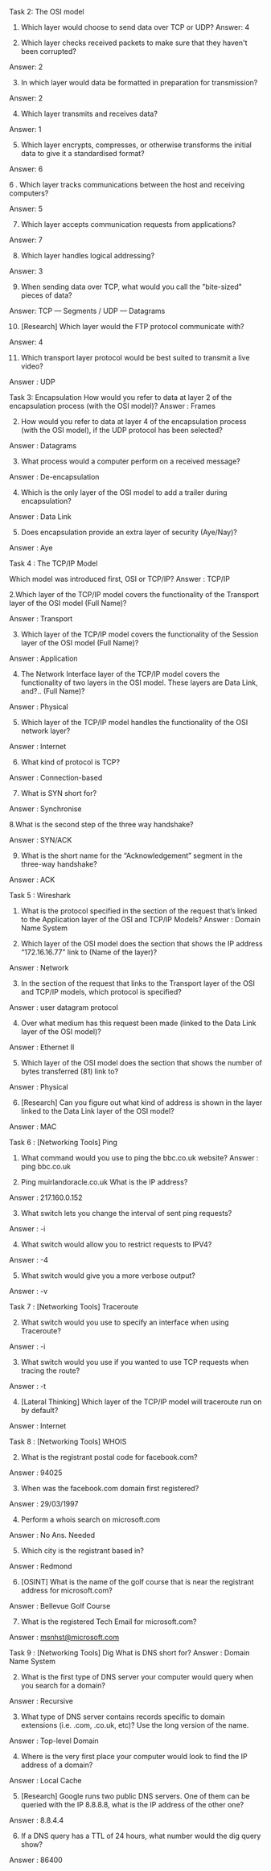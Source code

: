 Task 2: The OSI model
1. Which layer would choose to send data over TCP or UDP?
Answer: 4

2. Which layer checks received packets to make sure that they haven't been corrupted?

Answer: 2

3. In which layer would data be formatted in preparation for transmission?

Answer: 2

4. Which layer transmits and receives data?

Answer: 1

5. Which layer encrypts, compresses, or otherwise transforms the initial data to give it a standardised format?

Answer: 6

6 . Which layer tracks communications between the host and receiving computers?

Answer: 5

7. Which layer accepts communication requests from applications?

Answer: 7

8. Which layer handles logical addressing?

Answer: 3

9. When sending data over TCP, what would you call the "bite-sized" pieces of data?

Answer: TCP — Segments / UDP — Datagrams

10. [Research] Which layer would the FTP protocol communicate with?

Answer: 4

11. Which transport layer protocol would be best suited to transmit a live video?

Answer : UDP


Task 3: Encapsulation
How would you refer to data at layer 2 of the encapsulation process (with the OSI model)?
Answer : Frames

2. How would you refer to data at layer 4 of the encapsulation process (with the OSI model), if the UDP protocol has been selected?

Answer : Datagrams

3. What process would a computer perform on a received message?

Answer : De-encapsulation

4. Which is the only layer of the OSI model to add a trailer during encapsulation?

Answer : Data Link

5. Does encapsulation provide an extra layer of security (Aye/Nay)?

Answer : Aye

Task 4 : The TCP/IP Model

Which model was introduced first, OSI or TCP/IP?
Answer : TCP/IP

2.Which layer of the TCP/IP model covers the functionality of the Transport layer of the OSI model (Full Name)?

Answer : Transport

3. Which layer of the TCP/IP model covers the functionality of the Session layer of the OSI model (Full Name)?

Answer : Application

4. The Network Interface layer of the TCP/IP model covers the functionality of two layers in the OSI model. These layers are Data Link, and?.. (Full Name)?

Answer : Physical

5. Which layer of the TCP/IP model handles the functionality of the OSI network layer?

Answer : Internet

6. What kind of protocol is TCP?

Answer : Connection-based

7. What is SYN short for?

Answer : Synchronise

8.What is the second step of the three way handshake?

Answer : SYN/ACK

9. What is the short name for the “Acknowledgement” segment in the three-way handshake?

Answer : ACK

Task 5 : Wireshark
1. What is the protocol specified in the section of the request that’s linked to the Application layer of the OSI and TCP/IP Models?
Answer : Domain Name System

2. Which layer of the OSI model does the section that shows the IP address “172.16.16.77” link to (Name of the layer)?

Answer : Network

3. In the section of the request that links to the Transport layer of the OSI and TCP/IP models, which protocol is specified?

Answer : user datagram protocol

4. Over what medium has this request been made (linked to the Data Link layer of the OSI model)?

Answer : Ethernet II

5. Which layer of the OSI model does the section that shows the number of bytes transferred (81) link to?

Answer : Physical

6. [Research] Can you figure out what kind of address is shown in the layer linked to the Data Link layer of the OSI model?

Answer : MAC

Task 6 : [Networking Tools] Ping
1. What command would you use to ping the bbc.co.uk website?
Answer : ping bbc.co.uk

2. Ping muirlandoracle.co.uk
What is the IP address?

Answer : 217.160.0.152

3. What switch lets you change the interval of sent ping requests?

Answer : -i

4. What switch would allow you to restrict requests to IPV4?

Answer : -4

5. What switch would give you a more verbose output?

Answer : -v

Task 7 : [Networking Tools] Traceroute

2. What switch would you use to specify an interface when using Traceroute?

Answer : -i

3. What switch would you use if you wanted to use TCP requests when tracing the route?

Answer : -t

4. [Lateral Thinking] Which layer of the TCP/IP model will traceroute run on by default?

Answer : Internet

Task 8 : [Networking Tools] WHOIS

2. What is the registrant postal code for facebook.com?

Answer : 94025

3. When was the facebook.com domain first registered?

Answer : 29/03/1997

4. Perform a whois search on microsoft.com

Answer : No Ans. Needed

5. Which city is the registrant based in?

Answer : Redmond

6. [OSINT] What is the name of the golf course that is near the registrant address for microsoft.com?

Answer : Bellevue Golf Course

7. What is the registered Tech Email for microsoft.com?

Answer : msnhst@microsoft.com

Task 9 : [Networking Tools] Dig
What is DNS short for?
Answer : Domain Name System

2. What is the first type of DNS server your computer would query when you search for a domain?

Answer : Recursive

3. What type of DNS server contains records specific to domain extensions (i.e. .com, .co.uk, etc)? Use the long version of the name.

Answer : Top-level Domain

4. Where is the very first place your computer would look to find the IP address of a domain?


Answer : Local Cache

5. [Research] Google runs two public DNS servers. One of them can be queried with the IP 8.8.8.8, what is the IP address of the other one?

Answer : 8.8.4.4

6. If a DNS query has a TTL of 24 hours, what number would the dig query show?

Answer : 86400

